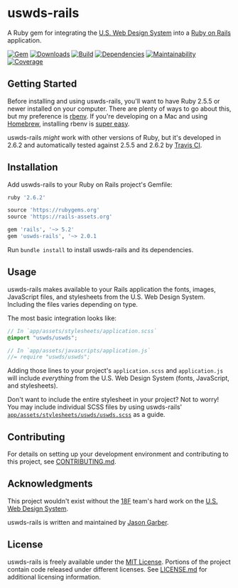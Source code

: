 # uswds-rails

A Ruby gem for integrating the [U.S. Web Design System](https://github.com/uswds/uswds) into a [Ruby on Rails](http://rubyonrails.org) application.

[![Gem](https://img.shields.io/gem/v/uswds-rails.svg?style=for-the-badge)](https://rubygems.org/gems/uswds-rails)
[![Downloads](https://img.shields.io/gem/dt/uswds-rails.svg?style=for-the-badge)](https://rubygems.org/gems/uswds-rails)
[![Build](https://img.shields.io/travis/jgarber623/uswds-rails/master.svg?style=for-the-badge)](https://travis-ci.org/jgarber623/uswds-rails)
[![Dependencies](https://img.shields.io/depfu/jgarber623/uswds-rails.svg?style=for-the-badge)](https://depfu.com/github/jgarber623/uswds-rails)
[![Maintainability](https://img.shields.io/codeclimate/maintainability/jgarber623/uswds-rails.svg?style=for-the-badge)](https://codeclimate.com/github/jgarber623/uswds-rails)
[![Coverage](https://img.shields.io/codeclimate/c/jgarber623/uswds-rails.svg?style=for-the-badge)](https://codeclimate.com/github/jgarber623/uswds-rails/code)

## Getting Started

Before installing and using uswds-rails, you'll want to have Ruby 2.5.5 or newer installed on your computer. There are plenty of ways to go about this, but my preference is [rbenv](https://github.com/sstephenson/rbenv). If you're developing on a Mac and using [Homebrew](http://brew.sh), installing rbenv is [super easy](https://github.com/sstephenson/rbenv#homebrew-on-mac-os-x).

uswds-rails _might_ work with other versions of Ruby, but it's developed in 2.6.2 and automatically tested against 2.5.5 and 2.6.2 by [Travis CI](https://travis-ci.org/jgarber623/uswds-rails).

## Installation

Add uswds-rails to your Ruby on Rails project's Gemfile:

```rb
ruby '2.6.2'

source 'https://rubygems.org'
source 'https://rails-assets.org'

gem 'rails', '~> 5.2'
gem 'uswds-rails', '~> 2.0.1
```

Run `bundle install` to install uswds-rails and its dependencies.

## Usage

uswds-rails makes available to your Rails application the fonts, images, JavaScript files, and stylesheets from the U.S. Web Design System. Including the files varies depending on type.

The most basic integration looks like:

```scss
// In `app/assets/stylesheets/application.scss`
@import "uswds/uswds";
```

```js
// In `app/assets/javascripts/application.js`
//= require "uswds/uswds";
```

Adding those lines to your project's `application.scss` and `application.js` will include _everything_ from the U.S. Web Design System (fonts, JavaScript, and stylesheets).

Don't want to include the entire stylesheet in your project? Not to worry! You may include individual SCSS files by using uswds-rails' [`app/assets/stylesheets/uswds/uswds.scss`](https://github.com/jgarber623/uswds-rails/blob/master/app/assets/stylesheets/uswds/uswds.scss) as a guide.

## Contributing

For details on setting up your development environment and contributing to this project, see [CONTRIBUTING.md](https://github.com/jgarber623/uswds-rails/blob/master/CONTRIBUTING.md).

## Acknowledgments

This project wouldn't exist without the [18F](https://github.com/18F) team's hard work on the [U.S. Web Design System](https://github.com/uswds/uswds).

uswds-rails is written and maintained by [Jason Garber](https://github.com/jgarber623).

## License

uswds-rails is freely available under the [MIT License](https://opensource.org/licenses/MIT). Portions of the project contain code released under different licenses. See [LICENSE.md](https://github.com/jgarber623/uswds-rails/blob/master/LICENSE.md) for additional licensing information.
